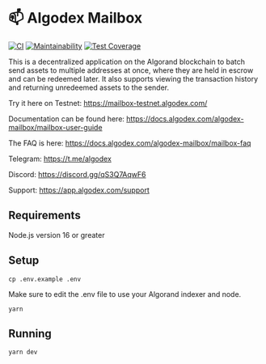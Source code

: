 # 📫 Algodex Mailbox

[![CI](https://github.com/algodex/algodex-mailbox/actions/workflows/ci.yml/badge.svg)](https://github.com/algodex/algodex-mailbox/actions/workflows/ci.yml)
[![Maintainability](https://api.codeclimate.com/v1/badges/2a30c0c3014ebbacadf8/maintainability)](https://codeclimate.com/repos/6243908fbb490c6f2b0019ea/maintainability)
[![Test Coverage](https://api.codeclimate.com/v1/badges/2a30c0c3014ebbacadf8/test_coverage)](https://codeclimate.com/repos/6243908fbb490c6f2b0019ea/test_coverage)

This is a decentralized application on the Algorand blockchain to batch send assets to multiple addresses at once, where they are held in escrow and can be redeemed later. It also supports viewing the transaction history and returning unredeemed assets to the sender.

Try it here on Testnet: https://mailbox-testnet.algodex.com/

Documentation can be found here: https://docs.algodex.com/algodex-mailbox/mailbox-user-guide

The FAQ is here: https://docs.algodex.com/algodex-mailbox/mailbox-faq

Telegram: https://t.me/algodex

Discord: https://discord.gg/qS3Q7AqwF6

Support: https://app.algodex.com/support

## Requirements

Node.js version 16 or greater

## Setup

`cp .env.example .env`

Make sure to edit the .env file to use your Algorand indexer and node.

`yarn`

## Running

`yarn dev`
